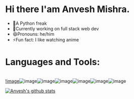 <!--
**Anv3sh/Anv3sh** is a ✨ _special_ ✨ repository because its `README.md` (this file) appears on your GitHub profile.

Here are some ideas to get you started:

- 🔭 I’m currently working on ...
- 🌱 I’m currently learning ...
- 👯 I’m looking to collaborate on ...
- 🤔 I’m looking for help with ...
- 💬 Ask me about ...
- 📫 How to reach me: ...
- 😄 Pronouns: ...
- ⚡ Fun fact: ...
-->
# Hi there I'am Anvesh Mishra.
* 🔭A Python freak
* 🌱Currently working on full stack web dev
* 😄Pronouns: he/him
* ⚡Fun fact: I like watching anime
    
    
# Languages and Tools:
| | | | | | | |
|-----|-----|-----|-----|-----|-----|-----|
[!image](https://user-images.githubusercontent.com/51405870/121836225-af49d180-ccf0-11eb-9e6b-6153f4297d79.png)![image](https://user-images.githubusercontent.com/51405870/121836248-b7097600-ccf0-11eb-8de8-7de03b02055a.png)![image](https://user-images.githubusercontent.com/51405870/121836285-bf61b100-ccf0-11eb-912f-e948a58343bd.png)![image](https://user-images.githubusercontent.com/51405870/121836294-c688bf00-ccf0-11eb-8027-d3d1fc312eef.png)![image](https://user-images.githubusercontent.com/51405870/121836302-ca1c4600-ccf0-11eb-9536-5ccfca7c8316.png)![image](https://user-images.githubusercontent.com/51405870/121836309-ce486380-ccf0-11eb-8b8e-4ea091501dad.png)![image](https://user-images.githubusercontent.com/51405870/121836316-d2748100-ccf0-11eb-8ba0-3f73f5c6832e.png)

[![Anvesh's github stats](https://github-readme-stats.vercel.app/api?username=Anv3sh)](https://github.com/Anv3sh/github-readme-stats)






